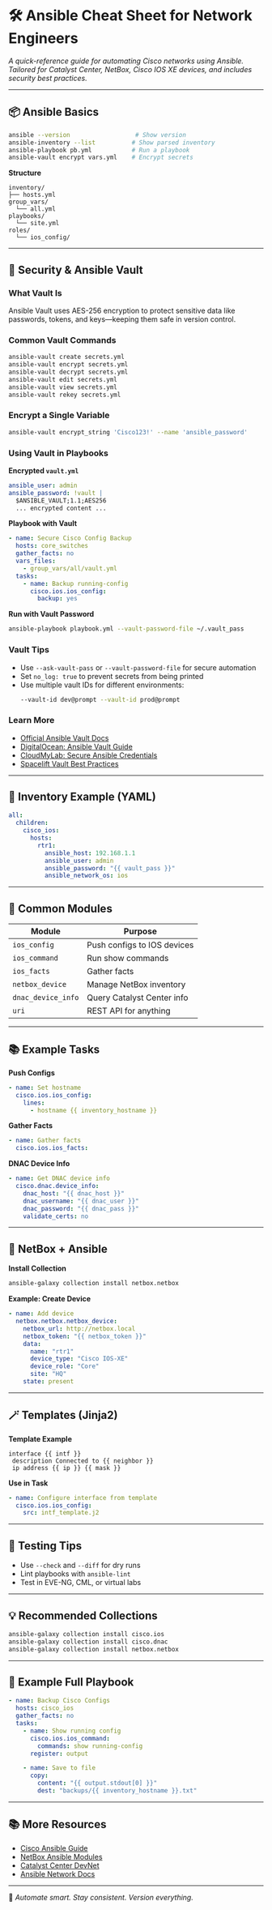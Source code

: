 # 🛠️ Ansible Cheat Sheet for Network Engineers

_A quick-reference guide for automating Cisco networks using Ansible. Tailored for Catalyst Center, NetBox, Cisco IOS XE devices, and includes security best practices._

---

## 📦 Ansible Basics

```bash
ansible --version                  # Show version
ansible-inventory --list          # Show parsed inventory
ansible-playbook pb.yml           # Run a playbook
ansible-vault encrypt vars.yml    # Encrypt secrets
```

**Structure**
```
inventory/
├── hosts.yml
group_vars/
  └── all.yml
playbooks/
  └── site.yml
roles/
  └── ios_config/
```

---

## 🔐 Security & Ansible Vault

### What Vault Is
Ansible Vault uses AES-256 encryption to protect sensitive data like passwords, tokens, and keys—keeping them safe in version control.

### Common Vault Commands
```bash
ansible-vault create secrets.yml
ansible-vault encrypt secrets.yml
ansible-vault decrypt secrets.yml
ansible-vault edit secrets.yml
ansible-vault view secrets.yml
ansible-vault rekey secrets.yml
```

### Encrypt a Single Variable
```bash
ansible-vault encrypt_string 'Cisco123!' --name 'ansible_password'
```

### Using Vault in Playbooks

**Encrypted `vault.yml`**
```yaml
ansible_user: admin
ansible_password: !vault |
  $ANSIBLE_VAULT;1.1;AES256
  ... encrypted content ...
```

**Playbook with Vault**
```yaml
- name: Secure Cisco Config Backup
  hosts: core_switches
  gather_facts: no
  vars_files:
    - group_vars/all/vault.yml
  tasks:
    - name: Backup running-config
      cisco.ios.ios_config:
        backup: yes
```

**Run with Vault Password**
```bash
ansible-playbook playbook.yml --vault-password-file ~/.vault_pass
```

### Vault Tips
- Use `--ask-vault-pass` or `--vault-password-file` for secure automation
- Set `no_log: true` to prevent secrets from being printed
- Use multiple vault IDs for different environments:
  ```bash
  --vault-id dev@prompt --vault-id prod@prompt
  ```

### Learn More
- [Official Ansible Vault Docs](https://docs.ansible.com/ansible/latest/user_guide/vault.html)
- [DigitalOcean: Ansible Vault Guide](https://www.digitalocean.com/community/tutorials/how-to-use-ansible-vault-to-secure-secrets)
- [CloudMyLab: Secure Ansible Credentials](https://www.cloudmylab.com/ansible-vault/)
- [Spacelift Vault Best Practices](https://spacelift.io/blog/ansible-vault)

---

## 🧠 Inventory Example (YAML)

```yaml
all:
  children:
    cisco_ios:
      hosts:
        rtr1:
          ansible_host: 192.168.1.1
          ansible_user: admin
          ansible_password: "{{ vault_pass }}"
          ansible_network_os: ios
```

---

## 📘 Common Modules

| Module              | Purpose                          |
|---------------------|----------------------------------|
| `ios_config`        | Push configs to IOS devices      |
| `ios_command`       | Run show commands                |
| `ios_facts`         | Gather facts                     |
| `netbox_device`     | Manage NetBox inventory          |
| `dnac_device_info`  | Query Catalyst Center info       |
| `uri`               | REST API for anything            |

---

## 📚 Example Tasks

**Push Configs**
```yaml
- name: Set hostname
  cisco.ios.ios_config:
    lines:
      - hostname {{ inventory_hostname }}
```

**Gather Facts**
```yaml
- name: Gather facts
  cisco.ios.ios_facts:
```

**DNAC Device Info**
```yaml
- name: Get DNAC device info
  cisco.dnac.device_info:
    dnac_host: "{{ dnac_host }}"
    dnac_username: "{{ dnac_user }}"
    dnac_password: "{{ dnac_pass }}"
    validate_certs: no
```

---

## 🧠 NetBox + Ansible

**Install Collection**
```bash
ansible-galaxy collection install netbox.netbox
```

**Example: Create Device**
```yaml
- name: Add device
  netbox.netbox.netbox_device:
    netbox_url: http://netbox.local
    netbox_token: "{{ netbox_token }}"
    data:
      name: "rtr1"
      device_type: "Cisco IOS-XE"
      device_role: "Core"
      site: "HQ"
    state: present
```

---

## 🪄 Templates (Jinja2)

**Template Example**
```jinja
interface {{ intf }}
 description Connected to {{ neighbor }}
 ip address {{ ip }} {{ mask }}
```

**Use in Task**
```yaml
- name: Configure interface from template
  cisco.ios.ios_config:
    src: intf_template.j2
```

---

## 🧪 Testing Tips

- Use `--check` and `--diff` for dry runs
- Lint playbooks with `ansible-lint`
- Test in EVE-NG, CML, or virtual labs

---

## 💡 Recommended Collections

```bash
ansible-galaxy collection install cisco.ios
ansible-galaxy collection install cisco.dnac
ansible-galaxy collection install netbox.netbox
```

---

## 🧵 Example Full Playbook

```yaml
- name: Backup Cisco Configs
  hosts: cisco_ios
  gather_facts: no
  tasks:
    - name: Show running config
      cisco.ios.ios_command:
        commands: show running-config
      register: output

    - name: Save to file
      copy:
        content: "{{ output.stdout[0] }}"
        dest: "backups/{{ inventory_hostname }}.txt"
```

---

## 📚 More Resources

- [Cisco Ansible Guide](https://developer.cisco.com/docs/ansible/)
- [NetBox Ansible Modules](https://github.com/netbox-community/ansible_modules)
- [Catalyst Center DevNet](https://developer.cisco.com/docs/dnac/)
- [Ansible Network Docs](https://docs.ansible.com/ansible/latest/network/index.html)

---

🧠 _Automate smart. Stay consistent. Version everything._